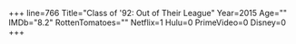 +++
line=766
Title="Class of '92: Out of Their League"
Year=2015
Age=""
IMDb="8.2"
RottenTomatoes=""
Netflix=1
Hulu=0
PrimeVideo=0
Disney=0
+++

